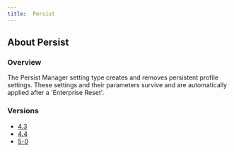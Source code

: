 ```yaml
---
title:  Persist
---
```


## About Persist

### Overview

The Persist Manager setting type creates and removes persistent profile settings. These settings and their parameters survive and are automatically applied after a 'Enterprise Reset'. 


### Versions

* [4.3](4-3)
* [4.4](4-4)
* [5-0](5-0)